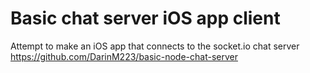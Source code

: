 Basic chat server iOS app client
================================

Attempt to make an iOS app that connects to the socket.io chat server
https://github.com/DarinM223/basic-node-chat-server
